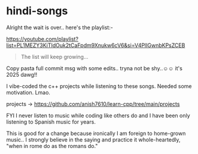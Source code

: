 # hindi-songs

Alright the wait is over.. here's the playlist:-

https://youtube.com/playlist?list=PL1MEZY3KiTIdOuk2tCaFpdm9Xnukw6cV6&si=V4PlIGwnbKPsZCEB

> The list will keep growing...

Copy pasta full commit msg with some edits.. tryna not be shy..☺️☺️ it's 2025 dawg!!

I vibe-coded the c++ projects while listening to these songs. Needed some motivation. Lmao.

projects -> https://github.com/anish7610/learn-cpp/tree/main/projects

FYI I never listen to music while coding like others do and I have been only listening to Spanish music for years.

This is good for a change because ironically I am foreign to home-grown music.. I strongly believe in the saying and practice it whole-heartedly, "when in rome do as the romans do."
